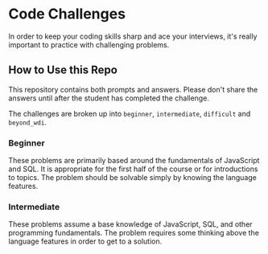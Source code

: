 # Code Challenges

In order to keep your coding skills sharp and ace your interviews, it's really important to practice with challenging problems.

## How to Use this Repo

This repository contains both prompts and answers. Please don't share the answers until after the student has completed the challenge.

The challenges are broken up into `beginner`, `intermediate`, `difficult` and `beyond_wdi`. 

### Beginner

These problems are primarily based around the fundamentals of JavaScript and SQL. It is appropriate for the first half of the course or for introductions to topics. The problem should be solvable simply by knowing the language features.

### Intermediate

These problems assume a base knowledge of JavaScript, SQL, and other programming fundamentals. The problem requires some thinking above the language features in order to get to a solution. 
